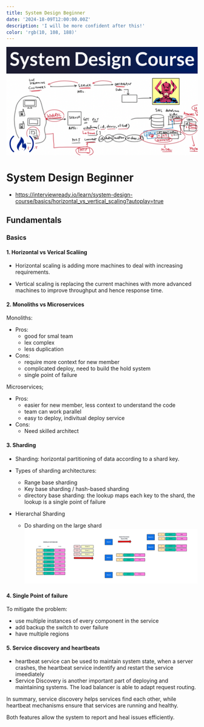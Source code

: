 ```yaml
---
title: System Design Beginner
date: '2024-18-09T12:00:00.00Z'
description: 'I will be more confident after this!'
color: 'rgb(10, 108, 188)'
---
```

![Frontend](./systemdesign.png)

# System Design Beginner
- https://interviewready.io/learn/system-design-course/basics/horizontal_vs_vertical_scaling?autoplay=true
## Fundamentals
### Basics
#### 1. Horizontal vs Verical Scaliing


- Horizontal scaling is adding more machines to deal with increasing requirements.

- Vertical scaling is replacing the current machines with more advanced machines to improve throughput and hence response time.

#### 2. Monoliths vs Microservices

Monoliths: 
- Pros:
  - good for smal team
  - lex complex
  - less duplication
- Cons:
  - require more context for new member
  - complicated deploy, need to build the hold system
  - single point of failure

Microservices;
- Pros:
  - easier for new member, less context to understand the code
  - team can work parallel
  - easy to deploy, indivitual deploy service
- Cons:
  - Need skilled architect
  
#### 3. Sharding

- Sharding: horizontal partitioning of data according to a shard key.
- Types of sharding architectures:
  - Range base sharding
  - Key base sharding / hash-based sharding
  - directory base sharding: the lookup maps each key to the shard, the lookup is a single point of failure

- Hierarchal Sharding
  - Do sharding on the large shard
![alt text](image-2.png)

#### 4. Single Point of failure
To mitigate the problem:
- use multiple instances of every component in the service
- add backup the switch to over failure
- have multiple regions

#### 5. Service discovery and heartbeats
-  heartbeat service can be used to maintain system state,  when a server crashes, the heartbeat service indentify and restart the service imeediately
- Service Discovery is another important part of deploying and maintaining systems. The load balancer is able to adapt request routing.

In summary, service discovery helps services find each other, while heartbeat mechanisms ensure that services are running and healthy.

Both features allow the system to report and heal issues efficiently.